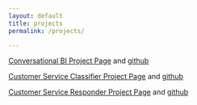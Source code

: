```yaml
---
layout: default
title: projects
permalink: /projects/

---
```


[Conversational BI Project Page](/projects/convBI/) and [github](https://github.com/jonathanmanly/convBI)

[Customer Service Classifier Project Page](/projects/custServClass/) and [github](https://github.com/jonathanmanly/custServiceLLM)


[Customer Service Responder Project Page](/projects/custServResponder/) and [github](https://github.com/jonathanmanly/custServiceLLM)